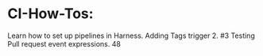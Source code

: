 # CI-How-Tos: 
Learn how to set up pipelines in Harness.
Adding Tags trigger 2. #3
Testing Pull request event expressions. 48
